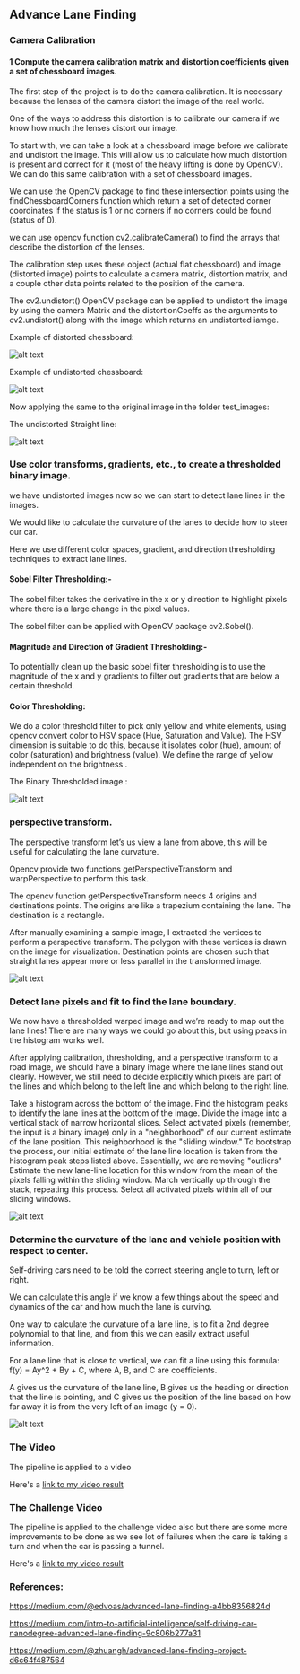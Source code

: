 ## Advance Lane Finding



[//]: # (Image References)

[image1]: ./output_images/calibration18.jpg "Distorted chessboard"
[image2]: ./output_images/undistorted_calibration18.jpg "Undistorted chessboard"
[image3]: ./output_images/undistorted_image2.jpg "Undistorted straight line"
[image4]: ./output_images/thresholded2.jpg "Binary Image"
[image5]: ./output_images/warped_bird_view.jpg "Warp Example"
[image6]: ./output_images/poly_fit_2.jpg "Fit Visual"
[image7]: ./output_images/fittingpoly_findinglanes.jpg "Output"
[video1]: ./output_images/.mp4 "Video"
[video2]: ./output_images/.mp4 "challenge Video"


### Camera Calibration

#### 1 Compute the camera calibration matrix and distortion coefficients given a set of chessboard images.

The first step of the project is to do the camera calibration. It is necessary because the lenses of the camera distort the image of the real world.

One of the ways to address this distortion is to calibrate our camera if we know how much the lenses distort our image. 

To start with, we can take a look at a chessboard image before we calibrate and undistort the image.
This will allow us to calculate how much distortion is present and correct for it (most of the heavy lifting is done by OpenCV).
We can do this same calibration with a set of chessboard images. 

We can use the OpenCV package to find these intersection points using the findChessboardCorners function which return a set of detected corner coordinates if the status is 1 or no corners if no corners could be found (status of 0).

we can use opencv function cv2.calibrateCamera() to find the arrays that describe the distortion of the lenses.

The calibration step uses these object (actual flat chessboard) and image (distorted image) points to calculate a camera matrix, distortion matrix, and a couple other data points related to the position of the camera.

The cv2.undistort() OpenCV package can be applied to undistort the image by using the camera Matrix and the distortionCoeffs as the arguments to cv2.undistort() along with the image which returns an undistorted iamge.

Example of distorted chessboard:

![alt text][image1] 


Example of undistorted  chessboard:

![alt text][image2] 


Now applying the same to the original image in the folder test_images:

The undistorted Straight line:

![alt text][image3] 



### Use color transforms, gradients, etc., to create a thresholded binary image.

we have undistorted images now so we can start to detect lane lines in the images. 

We would like to calculate the curvature of the lanes to decide how to steer our car.

Here we use different color spaces, gradient, and direction thresholding techniques to extract lane lines.

#### Sobel Filter Thresholding:-
The sobel filter takes the derivative in the x or y direction to highlight pixels where there is a large change in the pixel values.

The sobel filter can be applied with OpenCV package cv2.Sobel().

#### Magnitude and Direction of Gradient Thresholding:-

To potentially clean up the basic sobel filter thresholding is to use the magnitude of the x and y gradients to filter out gradients that are below a certain threshold. 

#### Color Thresholding:

We do a color threshold filter to pick only yellow and white elements, using opencv convert color to HSV space (Hue, Saturation and Value). The HSV dimension is suitable to do this, because it isolates color (hue), amount of color (saturation) and brightness (value). We define the range of yellow independent on the brightness .

The Binary Thresholded image :

![alt text][image4] 


### perspective transform.

The perspective transform let’s us view a lane from above, this will be useful for calculating the lane curvature.

Opencv provide two functions getPerspectiveTransform and warpPerspective to perform this task.

The opencv function getPerspectiveTransform needs 4 origins and destinations points. The origins are like a trapezium containing the lane. The destination is a rectangle.

After manually examining a sample image, I extracted the vertices to perform a perspective transform.
The polygon with these vertices is drawn on the image for visualization. Destination points are chosen such that straight lanes appear more or less parallel in the transformed image.

![alt text][image5] 

### Detect lane pixels and fit to find the lane boundary.

We now have a thresholded warped image and we’re ready to map out the lane lines! There are many ways we could go about this, but using peaks in the histogram works well.

After applying calibration, thresholding, and a perspective transform to a road image, we should have a binary image where the lane lines stand out clearly. However, we still need to decide explicitly which pixels are part of the lines and which belong to the left line and which belong to the right line.

Take a histogram across the bottom of the image.
Find the histogram peaks to identify the lane lines at the bottom of the image.
Divide the image into a vertical stack of narrow horizontal slices.
Select activated pixels (remember, the input is a binary image) only in a "neighborhood" of our current estimate of the lane position. This neighborhood is the "sliding window." To bootstrap the process, our initial estimate of the lane line location is taken from the histogram peak steps listed above. Essentially, we are removing "outliers"
Estimate the new lane-line location for this window from the mean of the pixels falling within the sliding window.
March vertically up through the stack, repeating this process.
Select all activated pixels within all of our sliding windows.

![alt text][image6] 


### Determine the curvature of the lane and vehicle position with respect to center.

Self-driving cars need to be told the correct steering angle to turn, left or right.

We can calculate this angle if we know a few things about the speed and dynamics of the car and how much the lane is curving.

One way to calculate the curvature of a lane line, is to fit a 2nd degree polynomial to that line, and from this we can easily extract useful information.

For a lane line that is close to vertical, we can fit a line using this formula: f(y) = Ay^2 + By + C, where A, B, and C are coefficients. 

A gives us the curvature of the lane line, 
B gives us the heading or direction that the line is pointing, and 
C gives us the position of the line based on how far away it is from the very left of an image (y = 0).


![alt text][image7] 

### The Video

The pipeline is applied to a video

Here's a [link to my video result](./output_images/project_video_output.mp4)


### The Challenge Video

The pipeline is applied to the challenge video also but there are some more improvements to be done as we see lot of failures when the care is taking a turn and when the car is passing a tunnel.

Here's a [link to my video result](./output_images/challenge_video_output1.mp4)

### References:

https://medium.com/@edvoas/advanced-lane-finding-a4bb8356824d

https://medium.com/intro-to-artificial-intelligence/self-driving-car-nanodegree-advanced-lane-finding-9c806b277a31

https://medium.com/@zhuangh/advanced-lane-finding-project-d6c64f487564
